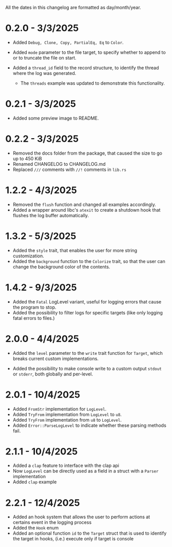 All the dates in this changelog are formatted as day/month/year.

# 0.2.0 - 3/3/2025

- Added `Debug, Clone, Copy, PartialEq, Eq` to `Color`.

- Added `mode` parameter to the file target,
  to specify whether to append to or to truncate the file on start.

- Added a `thread_id` field to the record structure, to identify the thread
  where the log was generated.

  - The `threads` example was updated to demonstrate this functionality.

# 0.2.1 - 3/3/2025

- Added some preview image to README.

# 0.2.2 - 3/3/2025

- Removed the docs folder from the package, that caused the size to go up to 450 KiB
- Renamed CHANGELOG to CHANGELOG.md
- Replaced `///` comments with `//!` comments in `lib.rs`

# 1.2.2 - 4/3/2025

- Removed the `flush` function and changed all examples accordingly.
- Added a wrapper around libc's `atexit` to create a shutdown hook that flushes the log buffer automatically.

# 1.3.2 - 5/3/2025

- Added the `style` trait, that enables the user for more string customization.
- Added the `background` function to the `Colorize` trait, so that the user can change the background color of the contents.

# 1.4.2 - 9/3/2025

- Added the `Fatal` LogLevel variant, useful for logging errors that cause the program to stop.
- Added the possibility to filter logs for specific targets (like only logging fatal errors to files.)

# 2.0.0 - 4/4/2025

- Added the `level` parameter to the `write` trait function for `Target`, which breaks current custom implementations.

- Added the possibility to make console write to a custom output `stdout` or `stderr`, both globally and per-level.

# 2.0.1 - 10/4/2025

- Added `FromStr` implementation for `LogLevel`.
- Added `TryFrom` implementation from `LogLevel` to `u8`.
- Added `TryFrom` implementation from `u8` to `LogLevel`.
- Added `Error::ParseLogLevel` to indicate whether these parsing methods fail.

# 2.1.1 - 10/4/2025

- Added a `clap` feature to interface with the clap api
- Now `LogLevel` can be directly used as a field in a struct with a `Parser` implementation
- Added `clap` example

# 2.2.1 - 12/4/2025
- Added an hook system that allows the user to perform actions at certains event in the logging process
- Added the `Hook` enum
- Added an optional function `id` to the `Target` struct that is used to identify the target in hooks,
  (i.e.) execute only if target is console